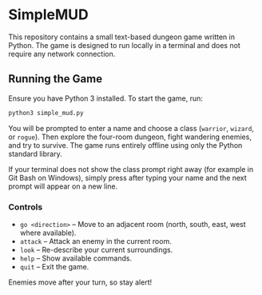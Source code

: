 # SimpleMUD

This repository contains a small text-based dungeon game written in Python. The game is designed to run locally in a terminal and does not require any network connection.

## Running the Game

Ensure you have Python 3 installed. To start the game, run:

```bash
python3 simple_mud.py
```

You will be prompted to enter a name and choose a class (`warrior`, `wizard`, or `rogue`). Then explore the four-room dungeon, fight wandering enemies, and try to survive. The game runs entirely offline using only the Python standard library.

If your terminal does not show the class prompt right away (for example in Git
Bash on Windows), simply press <enter> after typing your name and the next
prompt will appear on a new line.

### Controls

- `go <direction>` &ndash; Move to an adjacent room (north, south, east, west where available).
- `attack` &ndash; Attack an enemy in the current room.
- `look` &ndash; Re-describe your current surroundings.
- `help` &ndash; Show available commands.
- `quit` &ndash; Exit the game.

Enemies move after your turn, so stay alert!
